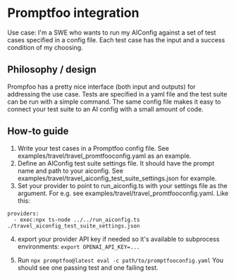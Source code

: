 # Promptfoo integration

Use case: I'm a SWE who wants to run my AIConfig against a set of test cases specified in a config file. Each test case has the input and a success condition of my choosing.

## Philosophy / design

Prompfoo has a pretty nice interface (both input and outputs) for addressing the use case. Tests are specified in a yaml file and the test suite can be run with a simple command. The same config file makes it easy to connect your test suite to an AI config with a small amount of code.

## How-to guide

1. Write your test cases in a Promptfoo config file. See examples/travel/travel_promtfooconfig.yaml as an example.
2. Define an AIConfig test suite settings file. It should have the prompt name and path to your aiconfig. See examples/travel/travel_aiconfig_test_suite_settings.json for example.
3. Set your provider to point to run_aiconfig.ts with your settings file as the argument. For e.g. see examples/travel/travel_promtfooconfig.yaml. Like this:

```
providers:
  - exec:npx ts-node ../../run_aiconfig.ts ./travel_aiconfig_test_suite_settings.json

```

4. export your provider API key if needed so it's available to subprocess environments:
   `export OPENAI_API_KEY=...`

5. Run `npx promptfoo@latest eval -c path/to/promptfooconfig.yaml`
   You should see one passing test and one failing test.

